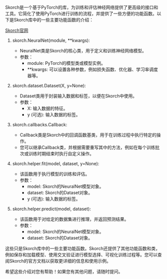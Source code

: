 Skorch是一个基于PyTorch的库，为训练和评估神经网络提供了更高级的接口和工具。它简化了使用PyTorch进行训练的流程，并提供了一些方便的功能函数。以下是Skorch库中的一些主要功能函数的介绍：

[Skorch官网](https://skorch.readthedocs.io/en/stable/)

1. skorch.NeuralNet(module, **kwargs):
   - NeuralNet类是Skorch的核心类，用于定义和训练神经网络模型。
   - 参数：
     - module: PyTorch的模型类或模型实例。
     - **kwargs: 可以设置各种参数，例如损失函数、优化器、学习率调度器等。

2. skorch.dataset.Dataset(X, y=None):
   - Dataset类用于封装输入数据和标签，以便在Skorch中使用。
   - 参数：
     - X: 输入数据的特征。
     - y (可选): 输入数据的标签。

3. skorch.callbacks.Callback:
   - Callback类是Skorch中的回调函数基类，用于在训练过程中执行特定的操作。
   - 您可以继承Callback类，并根据需要重写其中的方法，例如在每个训练批次或训练时期结束时执行自定义操作。

4. skorch.helper.fit(model, dataset, y=None):
   - 该函数用于执行模型的训练和评估。
   - 参数：
     - model: Skorch的NeuralNet模型对象。
     - dataset: Skorch的Dataset对象。
     - y (可选): 输入数据的标签。

5. skorch.helper.predict(model, dataset):
   - 该函数用于对给定的数据集进行推理，并返回预测结果。
   - 参数：
     - model: Skorch的NeuralNet模型对象。
     - dataset: Skorch的Dataset对象。

这些只是Skorch库中的一些主要功能函数。Skorch还提供了其他功能函数和类，例如保存和加载模型、使用交叉验证进行模型选择、可视化训练过程等。您可以查阅Skorch的官方文档以获取更详细的信息和使用示例。

希望这些介绍对您有帮助！如果您有其他问题，请随时提问。